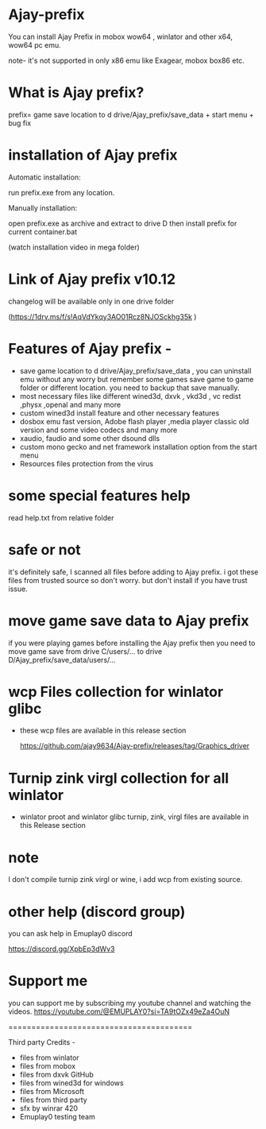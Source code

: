# Ajay-prefix
You can install Ajay Prefix in mobox wow64 , winlator and other x64, wow64 pc emu.

note- it's not supported in only x86 emu like Exagear, mobox box86 etc.

# What is Ajay prefix?
prefix= game save location to d drive/Ajay_prefix/save_data + start menu + bug fix

# installation of Ajay prefix
Automatic installation: 

run prefix.exe from any location.

 Manually installation:

open prefix.exe as archive and extract to drive D then install prefix for current container.bat

(watch installation video in mega folder)

# Link of Ajay prefix v10.12
changelog will be available only in one drive folder

(https://1drv.ms/f/s!AqVdYkqy3AO01Rcz8NJOSckhg35k
)

# Features of Ajay prefix -

- save game location to d drive/Ajay_prefix/save_data , you can uninstall emu without any worry but remember some games save game to game folder or different location. you need to backup that save manually.
-  most necessary files like different wined3d, dxvk , vkd3d , vc redist ,physx ,openal and many more
- custom wined3d install feature and other necessary features
- dosbox emu fast version, Adobe flash player ,media player classic old version and some video codecs and many more
- xaudio, faudio and some other dsound dlls
- custom mono gecko and net framework installation option from the start menu
- Resources files protection from the virus

# some special features help
read help.txt from relative folder

# safe or not
it's definitely safe, I scanned all files before adding to Ajay prefix.
i got these files from trusted source so don't worry.
but don't install if you have trust issue.

# move game save data to Ajay prefix

if you were playing games before installing the Ajay prefix then you need to move game save from drive C/users/... to drive D/Ajay_prefix/save_data/users/...

# wcp Files collection for winlator glibc

- these wcp files are available in this release section

  https://github.com/ajay9634/Ajay-prefix/releases/tag/Graphics_driver

# Turnip zink virgl collection for all winlator

- winlator proot and winlator glibc turnip, zink, virgl files are available in this Release section

# note
I don't compile turnip zink virgl or wine, i add wcp from existing source.

# other help (discord group)
you can ask help in Emuplay0 discord

https://discord.gg/XpbEp3dWv3

# Support me
you can support me by subscribing my youtube channel and watching the videos.
https://youtube.com/@EMUPLAY0?si=TA9tOZx49eZa4OuN

========================================

Third party Credits -

- files from winlator 
- files from mobox
- files from dxvk GitHub
- files from wined3d for windows
- files from Microsoft
- files from third party
- sfx by winrar 420
- Emuplay0 testing team




